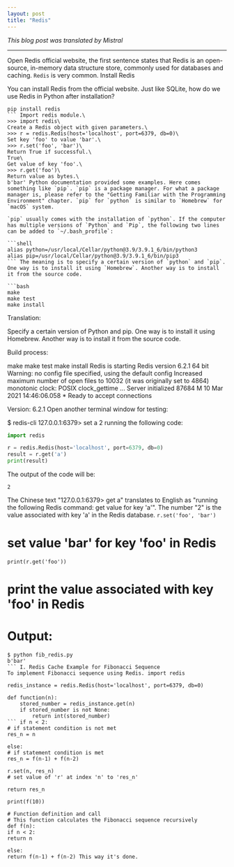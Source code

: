 ```yaml
---
layout: post
title: "Redis"
---
```


*This blog post was translated by Mistral*

---

Open Redis official website, the first sentence states that Redis is an open-source, in-memory data structure store, commonly used for databases and caching. `Redis` is very common. Install Redis

You can install Redis from the official website. Just like SQLite, how do we use Redis in Python after installation?

```shell
pip install redis
``` Import redis module.\
>>> import redis\
Create a Redis object with given parameters.\
>>> r = redis.Redis(host='localhost', port=6379, db=0)\
Set key 'foo' to value 'bar'.\
>>> r.set('foo', 'bar')\
Return True if successful.\
True\
Get value of key 'foo'.\
>>> r.get('foo')\
Return value as bytes.\
b'bar' Python documentation provided some examples. Here comes something like `pip`. `pip` is a package manager. For what a package manager is, please refer to the "Getting Familiar with the Programming Environment" chapter. `pip` for `python` is similar to `Homebrew` for `macOS` system.

`pip` usually comes with the installation of `python`. If the computer has multiple versions of `Python` and `Pip`, the following two lines can be added to `~/.bash_profile`:

```shell
alias python=/usr/local/Cellar/python@3.9/3.9.1_6/bin/python3
alias pip=/usr/local/Cellar/python@3.9/3.9.1_6/bin/pip3
``` The meaning is to specify a certain version of `python` and `pip`. One way is to install it using `Homebrew`. Another way is to install it from the source code.

```bash
make
make test
make install
```

Translation:

Specify a certain version of Python and pip. One way is to install it using Homebrew. Another way is to install it from the source code.

Build process:

make
make test
make install Redis is starting
Redis version 6.2.1 64 bit
Warning: no config file specified, using the default config
Increased maximum number of open files to 10032 (it was originally set to 4864)
monotonic clock: POSIX clock_gettime
...
Server initialized 87684 M 10 Mar 2021 14:46:06.058 * Ready to accept connections

Version: 6.2.1
Open another terminal window for testing:

$ redis-cli
127.0.0.1:6379> set a 2 running the following code:

```python
import redis

r = redis.Redis(host='localhost', port=6379, db=0)
result = r.get('a')
print(result)
```

The output of the code will be:

```
2
```

The Chinese text "127.0.0.1:6379> get a" translates to English as "running the following Redis command: get value for key 'a'". The number "2" is the value associated with key 'a' in the Redis database. `r.set('foo', 'bar')`
# set value 'bar' for key 'foo' in Redis

`print(r.get('foo'))`
# print the value associated with key 'foo' in Redis

# Output:
```shell
$ python fib_redis.py
b'bar'
``` I. Redis Cache Example for Fibonacci Sequence
To implement Fibonacci sequence using Redis. import redis

redis_instance = redis.Redis(host='localhost', port=6379, db=0)

def function(n):
    stored_number = redis_instance.get(n)
    if stored_number is not None:
        return int(stored_number)
``` if n < 2:
# if statement condition is not met
res_n = n

else:
# if statement condition is met
res_n = f(n-1) + f(n-2)

r.set(n, res_n)
# set value of 'r' at index 'n' to 'res_n'

return res_n

print(f(10))

# Function definition and call
# This function calculates the Fibonacci sequence recursively
def f(n):
if n < 2:
return n

else:
return f(n-1) + f(n-2) This way it's done.
